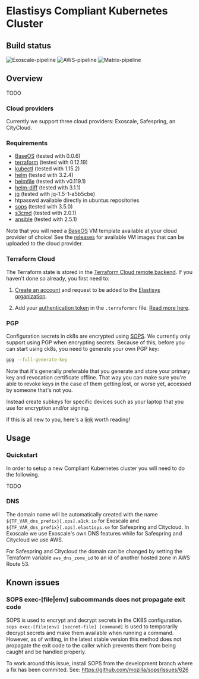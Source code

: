 Elastisys Compliant Kubernetes Cluster
======================================

## Build status

![Exoscale-pipeline](https://github.com/elastisys/ck8s/workflows/Exoscale-pipeline/badge.svg)
![AWS-pipeline](https://github.com/elastisys/ck8s/workflows/AWS-pipeline/badge.svg)
![Matrix-pipeline](https://github.com/elastisys/ck8s/workflows/Matrix-pipeline/badge.svg)

## Overview

TODO

### Cloud providers

Currently we support three cloud providers: Exoscale, Safespring, an
CityCloud.

### Requirements

- [BaseOS](https://github.com/elastisys/ck8s-base-vm) (tested with 0.0.6)
- [terraform](https://www.terraform.io/downloads.html) (tested with 0.12.19)
- [kubectl](https://github.com/kubernetes/kubernetes/releases) (tested with 1.15.2)
- [helm](https://github.com/helm/helm/releases) (tested with 3.2.4)
- [helmfile](https://github.com/roboll/helmfile) (tested with v0.119.1)
- [helm-diff](https://github.com/databus23/helm-diff) (tested with 3.1.1)
- [jq](https://github.com/stedolan/jq) (tested with jq-1.5-1-a5b5cbe)
- htpasswd available directly in ubuntus repositories
- [sops](https://github.com/mozilla/sops) (tested with 3.5.0)
- [s3cmd](https://s3tools.org/s3cmd) (tested with 2.0.1)
- [ansible](https://www.ansible.com) (tested with 2.5.1)

Note that you will need a [BaseOS](https://github.com/elastisys/ck8s-base-vm)
VM template available at your cloud provider of choice!
See the [releases](https://github.com/elastisys/ck8s-base-vm/releases) for
available VM images that can be uploaded to the cloud provider.

### Terraform Cloud

The Terraform state is stored in the
[Terraform Cloud remote backend](https://www.terraform.io/docs/backends/types/remote.html).
If you haven't done so already, you first need to:

1. [Create an account](https://app.terraform.io/signup/account) and request to
be added to the
[Elastisys organization](https://app.terraform.io/app/elastisys).

2. Add your
[authentication token](https://app.terraform.io/app/settings/tokens)
in the `.terraformrc` file.
[Read more here](https://www.terraform.io/docs/enterprise/free/index.html#configure-access-for-the-terraform-cli).

### PGP

Configuration secrets in ck8s are encrypted using
[SOPS](https://github.com/mozilla/sops). We currently only support using PGP
when encrypting secrets. Because of this, before you can start using ck8s,
you need to generate your own PGP key:

```bash
gpg --full-generate-key
```

Note that it's generally preferable that you generate and store your primary
key and revocation certificate offline. That way you can make sure you're able
to revoke keys in the case of them getting lost, or worse yet, accessed by
someone that's not you.

Instead create subkeys for specific devices such as your laptop that you use
for encryption and/or signing.

If this is all new to you, here's a
[link](https://riseup.net/en/security/message-security/openpgp/best-practices)
worth reading!

## Usage

### Quickstart

In order to setup a new Compliant Kubernetes cluster you will need to do the following.

TODO

### DNS

The domain name will be automatically created with the name
`${TF_VAR_dns_prefix}[.ops].a1ck.io` for Exoscale and
`${TF_VAR_dns_prefix}[.ops].elastisys.se` for Safespring and Citycloud.
In Exoscale we use Exoscale's own DNS features while for Safespring and Citycloud we use AWS.

For Safespring and Citycloud the domain can be changed by setting the Terraform variable
`aws_dns_zone_id` to an id of another hosted zone in AWS Route 53.

## Known issues

### SOPS exec-[file|env] subcommands does not propagate exit code

SOPS is used to encrypt and decrypt secrets in the CK8S configuration.
`sops exec-[file|env] [secret-file] [command]` is used to temporarily decrypt
secrets and make them available when running a command. However, as of writing,
in the latest stable version this method does not propagate the exit code to
the caller which prevents them from being caught and be handled properly.

To work around this issue, install SOPS from the development branch where a fix
has been commited.
See: https://github.com/mozilla/sops/issues/626
